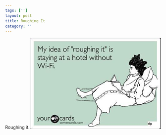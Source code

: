 ```yaml
---
tags: ['']
layout: post
title: Roughing It
category: ''
---
```

Roughing it.
![Roughing it.](/uploads/2012-11-1-roughing-it.jpg)
